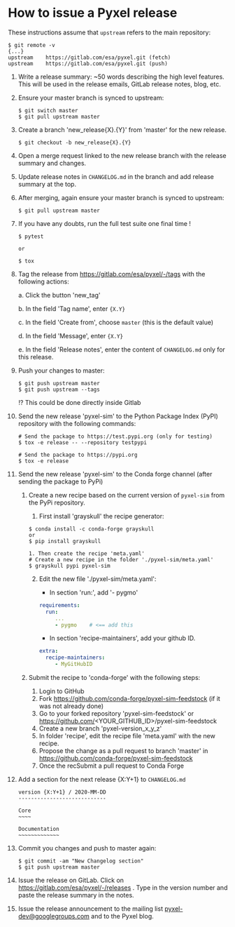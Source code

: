 # How to issue a Pyxel release

These instructions assume that `upstream` refers to the main repository:

```fish
$ git remote -v
{...}
upstream	https://gitlab.com/esa/pyxel.git (fetch)
upstream	https://gitlab.com/esa/pyxel.git (push)
```

1. Write a release summary: ~50 words describing the high level features. This will be used in the release emails, GitLab release notes, blog, etc.

2. Ensure your master branch is synced to upstream:

   ```fish
   $ git switch master
   $ git pull upstream master
   ```

3. Create a branch 'new_release{X}.{Y}' from 'master' for the new release.

   ```fish
   $ git checkout -b new_release{X}.{Y}
   ```

4. Open a merge request linked to the new release branch with the release summary and changes.

5. Update release notes in `CHANGELOG.md` in the branch and add release summary at the top.

6. After merging, again ensure your master branch is synced to upstream:

   ```fish
   $ git pull upstream master
   ```

7. If you have any doubts, run the full test suite one final time !

   ```fish
   $ pytest

   or

   $ tox
   ```

8. Tag the release from https://gitlab.com/esa/pyxel/-/tags with the following actions:

   a. Click the button 'new_tag'

   b. In the field 'Tag name', enter `{X.Y}`

   c. In the field 'Create from', choose `master` (this is the default value)

   d. In the field 'Message', enter `{X.Y}`

   e. In the field 'Release notes', enter the content of `CHANGELOG.md` only for this release.

9. Push your changes to master:
   ```fish
   $ git push upstream master
   $ git push upstream --tags
   ```
   :interrobang: This could be done directly inside Gitlab

10. Send the new release 'pyxel-sim' to the Python Package Index (PyPI) repository with
    the following commands:
       ```fish
       # Send the package to https://test.pypi.org (only for testing)
       $ tox -e release -- --repository testpypi

       # Send the package to https://pypi.org
       $ tox -e release
       ```
   
11. Send the new release 'pyxel-sim' to the Conda forge channel (after sending the 
    package to PyPi)
   
    1. Create a new recipe based on the current version of `pyxel-sim` from the PyPi
       repository.
   
       1. First install 'grayskull' the recipe generator:
       ```fish
       $ conda install -c conda-forge grayskull
       or
       $ pip install grayskull
      
       1. Then create the recipe 'meta.yaml'
       # Create a new recipe in the folder './pyxel-sim/meta.yaml'
       $ grayskull pypi pyxel-sim
       ```
      
       2. Edit the new file './pyxel-sim/meta.yaml':
          * In section 'run:', add '- pygmo'
          ```yaml
          requirements:
            run:
               ...
               - pygmo    # <== add this
          ```
         
          * In section 'recipe-maintainers', add your github ID.
          ```yaml
          extra:
            recipe-maintainers:
               - MyGitHubID
          ```
    2. Submit the recipe to 'conda-forge' with the following steps:
       1. Login to GitHub
       2. Fork https://github.com/conda-forge/pyxel-sim-feedstock (if it was not already done)
       3. Go to your forked repository 'pyxel-sim-feedstock' or https://github.com/<YOUR_GITHUB_ID>/pyxel-sim-feedstock
       4. Create a new branch 'pyxel-version_x_y_z'
       5. In folder 'recipe', edit the recipe file 'meta.yaml' with the new recipe.
       6. Propose the change as a pull request to branch 'master' in https://github.com/conda-forge/pyxel-sim-feedstock
       7. Once the recSubmit a pull request to Conda Forge

12. Add a section for the next release {X:Y+1} to `CHANGELOG.md`

     ```fish
     version {X:Y+1} / 2020-MM-DD
     ----------------------------

     Core
     ~~~~

     Documentation
     ~~~~~~~~~~~~~
     ```

13. Commit you changes and push to master again:
     ```fish
     $ git commit -am "New Changelog section"
     $ git push upstream master
     ```

14. Issue the release on GitLab.
    Click on https://gitlab.com/esa/pyxel/-/releases . Type in the version number and paste the release summary in the notes.

15. Issue the release announcement to the mailing list pyxel-dev@googlegroups.com and to the Pyxel blog.
